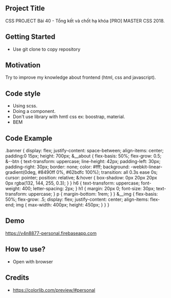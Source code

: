 ## Project Title
CSS PROJECT Bài 40 - Tổng kết và chốt hạ khóa [PRO] MASTER CSS 2018. 
## Getting Started
- Use git clone to copy repository
## Motivation
Try to improve my knowledge about frontend (html, css and javascript).
## Code style
- Using scss.
- Doing a component.
- Don't use library with hmtl css ex: boostrap, material.
- BEM
## Code Example
.banner {
	display: flex;
	justify-content: space-between;
	align-items: center;
  padding:0 15px;
  height: 700px;
	&__about {
		flex-basis: 50%;
		flex-grow: 0.5;
		&--btn {
			text-transform: uppercase;
			line-height: 42px;
	    padding-left: 30px;
	    padding-right: 30px;
	    border: none;
			color: #fff;
			background: -webkit-linear-gradient(0deg, #8490ff 0%, #62bdfc 100%);
			transition: all 0.3s ease 0s;
	    cursor: pointer;
	    position: relative;
	    &:hover {
	    	box-shadow: 0px 20px 20px 0px rgba(132, 144, 255, 0.3);
	    }
		}
		h6 {
			text-transform: uppercase;
  		font-weight: 400;
    	letter-spacing: 2px;
		}
		h1 {
			margin: 20px 0;
	    font-size: 30px;
	    text-transform: uppercase;
		}
		p {
			margin-bottom: 1rem;
		}
	}
	&__img {
		flex-basis: 50%;
		flex-grow: .5;
		display: flex;
		justify-content: center;
		align-items: flex-end;
		img {
			max-width: 400px;
    	height: 450px;
		}
	}
}

## Demo
https://v4n8877-personal.firebaseapp.com
## How to use?
- Open with browser
## Credits
- https://colorlib.com/preview/#personal
